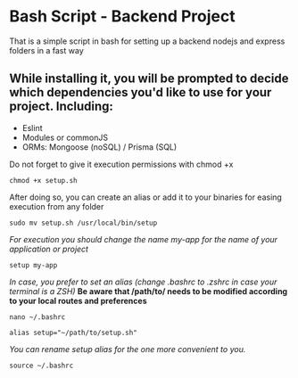 # Bash Script - Backend Project

That is a simple script in bash for setting up a backend nodejs and express folders in a fast way

## While installing it, you will be prompted to decide which dependencies you'd like to use for your project. Including:

-  Eslint
-  Modules or commonJS
-  ORMs: Mongoose (noSQL) / Prisma (SQL) 

Do not forget to give it execution permissions with chmod +x

~~~
chmod +x setup.sh
~~~

After doing so, you can create an alias or add it to your binaries for easing execution from any folder

~~~
sudo mv setup.sh /usr/local/bin/setup
~~~


*For execution you should change the name my-app for the name of your application or project*

~~~
setup my-app
~~~

*In case, you prefer to set an alias (change .bashrc to .zshrc in case your terminal is a ZSH)*
**Be aware that /path/to/ needs to be modified according to your local routes and preferences**

~~~
nano ~/.bashrc
~~~

~~~
alias setup="~/path/to/setup.sh"
~~~

*You can rename setup alias for the one more convenient to you.*

~~~
source ~/.bashrc
~~~
